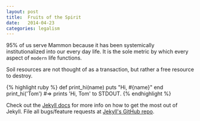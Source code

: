 ```yaml
---
layout: post
title:  Fruits of the Spirit
date:   2014-04-23
categories: legalism
---
```


95% of us serve Mammon because it has been systemically institutionalized into our every day life. It is the sole metric by which every aspect of `modern` life functions.

Soil resources are not thought of as a transaction, but rather a free resource to destroy.

{% highlight ruby %}
def print_hi(name)
  puts "Hi, #{name}"
end
print_hi('Tom')
#=> prints 'Hi, Tom' to STDOUT.
{% endhighlight %}

Check out the [Jekyll docs][jekyll] for more info on how to get the most out of Jekyll. File all bugs/feature requests at [Jekyll's GitHub repo][jekyll-gh].

[jekyll-gh]: https://github.com/mojombo/jekyll
[jekyll]:    http://jekyllrb.com
